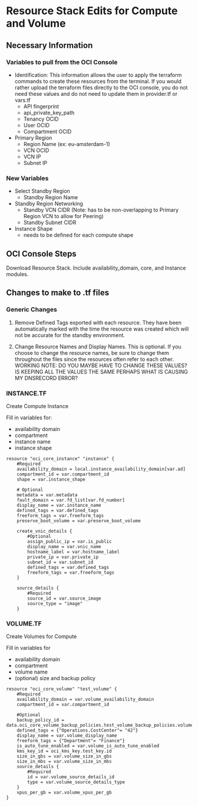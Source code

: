 

# Resource Stack Edits for Compute and Volume


## Necessary Information

### Variables to pull from the OCI Console

- Identification: This information allows the user to apply the terraform commands to create these resources from the terminal. If you would rather upload the terraform files directly to the OCI console, you do not need these values and do not need to update them in provider.tf or vars.tf
    - API fingerprint
    - api_private_key_path
    - Tenancy OCID
    - User OCID
    - Compartment OCID
- Primary Region
    - Region Name (ex: eu-amsterdam-1)
    - VCN OCID              
    - VCN IP                
    - Subnet IP                  

### New Variables

- Select Standby Region     
    - Standby Region Name 
- Standby Region Networking
    - Standby VCN CIDR (Note: has to be non-overlapping to Primary Region VCN to allow for Peering)
    - Standby Subnet CIDR 
 -    Instance Shape
      - needs to be defined for each compute shape                                              


## OCI Console Steps

 Download Resource Stack. Include availability_domain, core, and Instance modules.
 
## Changes to make to .tf files

### Generic Changes

1. Remove Defined Tags exported with each resource. They have been automatically marked with the time the resource was created which will not be accurate for the standby environment.

2. Change Resource Names and Display Names. This is optional. If you choose to change the resource names, be sure to change them throughout the files since the resources often refer to each other. 
WORKING NOTE: DO YOU MAYBE HAVE TO CHANGE THESE VALUES? IS KEEPING ALL THE VALUES THE SAME PERHAPS WHAT IS CAUSING MY DNSRECORD ERROR?







### INSTANCE.TF

Create Compute Instance

 Fill in variables for:
 - availability domain
 - compartment
 - instance name
 - instance shape

```
resource "oci_core_instance" "instance" {
    #Required
    availability_domain = local.instance_availability_domain[var.ad]
    compartment_id = var.compartment_id
    shape = var.instance_shape

    # Optional
    metadata = var.metadata
    fault_domain = var.fd_list[var.fd_number]
    display_name = var.instance_name
    defined_tags = var.defined_tags
    freeform_tags = var.freeform_tags
    preserve_boot_volume = var.preserve_boot_volume

    create_vnic_details {
        #Optional
        assign_public_ip = var.is_public
        display_name = var.vnic_name
        hostname_label = var.hostname_label
        private_ip = var.private_ip
        subnet_id = var.subnet_id
        defined_tags = var.defined_tags
        freeform_tags = var.freeform_tags
    }

    source_details {
        #Required
        source_id = var.source_image
        source_type = "image"
    }
   ```


### VOLUME.TF

Create Volumes for Compute

 Fill in variables for 
 - availability domain
 - compartment
 - volume name
 - (optional) size and backup policy

```hcl
resource "oci_core_volume" "test_volume" {
    #Required
    availability_domain = var.volume_availability_domain
    compartment_id = var.compartment_id

    #Optional
    backup_policy_id = data.oci_core_volume_backup_policies.test_volume_backup_policies.volume_backup_policies.0.id
    defined_tags = {"Operations.CostCenter"= "42"}
    display_name = var.volume_display_name
    freeform_tags = {"Department"= "Finance"}
    is_auto_tune_enabled = var.volume_is_auto_tune_enabled
    kms_key_id = oci_kms_key.test_key.id
    size_in_gbs = var.volume_size_in_gbs
    size_in_mbs = var.volume_size_in_mbs
    source_details {
        #Required
        id = var.volume_source_details_id
        type = var.volume_source_details_type
    }
    vpus_per_gb = var.volume_vpus_per_gb
}
```


